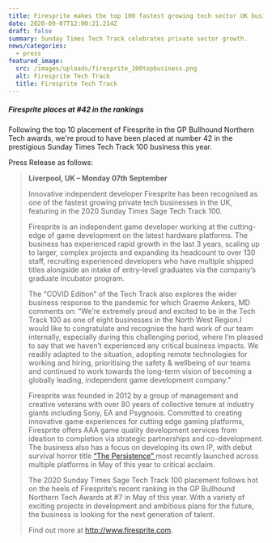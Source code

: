 ```yaml
---
title: Firesprite makes the top 100 fastest growing tech sector UK businesses
date: 2020-09-07T12:00:21.214Z
draft: false
summary: Sunday Times Tech Track celebrates private sector growth.
news/categories:
  - press
featured_image:
  src: /images/uploads/firesprite_100topbusiness.png
  alt: Firesprite Tech Track
  title: Firesprite Tech Track
---
```

##### Firesprite places at #42 in the rankings

Following the top 10 placement of Firesprite in the GP Bullhound Northern Tech awards, we're proud to have been placed at number 42 in the prestigious Sunday Times Tech Track 100 business this year.  

Press Release as follows:

> **Liverpool, UK – Monday 07th September** 
>
> Innovative independent developer Firesprite has been recognised as one of the fastest growing private tech businesses in the UK, featuring in the 2020 Sunday Times Sage Tech Track 100.
>
> Firesprite is an independent game developer working at the cutting-edge of game development on the latest hardware platforms. The business has experienced rapid growth in the last 3 years, scaling up to larger, complex projects and expanding its headcount to over 130 staff, recruiting experienced developers who have multiple shipped titles alongside an intake of entry-level graduates via the company’s graduate incubator program.
>
> The “COVID Edition” of the Tech Track also explores the wider business response to the pandemic for which Graeme Ankers, MD comments on: “We’re extremely proud and excited to be in the Tech Track 100 as one of eight businesses in the North West Region.I would like to congratulate and recognise the hard work of our team internally, especially during this challenging period, where I’m pleased to say that we haven’t experienced any critical business impacts. We readily adapted to the situation, adopting remote technologies for working and hiring, prioritising the safety & wellbeing of our teams and continued to work towards the long-term vision of becoming a globally leading, independent game development company.”
>
> Firesprite was founded in 2012 by a group of management and creative veterans with over 80 years of collective tenure at industry giants including Sony, EA and Psygnosis. Committed to creating innovative game experiences for cutting edge gaming platforms, Firesprite offers AAA game quality development services from ideation to completion via strategic partnerships and co-development. The business also has a focus on developing its own IP, with debut survival horror title [“The Persistence” ](https://www.firesprite.com/games/the-persistence/)most recently launched across multiple platforms in May of this year to critical acclaim.
>
> The 2020 Sunday Times Sage Tech Track 100 placement follows hot on the heels of Firesprite’s recent ranking in the GP Bullhound Northern Tech Awards at #7 in May of this year. With a variety of exciting projects in development and ambitious plans for the future, the business is looking for the next generation of talent. 
>
> Find out more at <http://www.firesprite.com>.